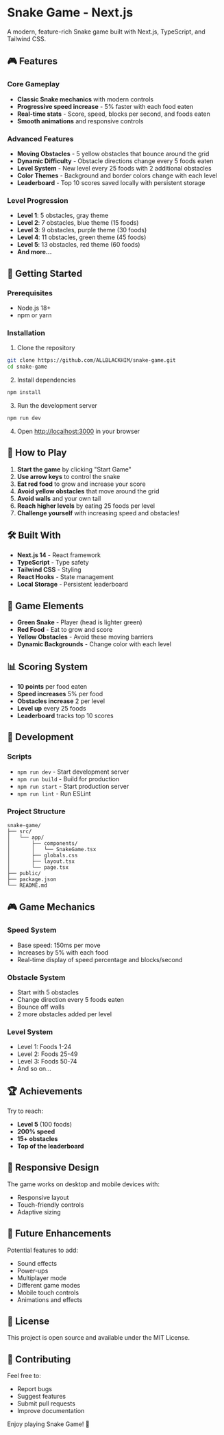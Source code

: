# Snake Game - Next.js

A modern, feature-rich Snake game built with Next.js, TypeScript, and Tailwind CSS.

## 🎮 Features

### Core Gameplay
- **Classic Snake mechanics** with modern controls
- **Progressive speed increase** - 5% faster with each food eaten
- **Real-time stats** - Score, speed, blocks per second, and foods eaten
- **Smooth animations** and responsive controls

### Advanced Features
- **Moving Obstacles** - 5 yellow obstacles that bounce around the grid
- **Dynamic Difficulty** - Obstacle directions change every 5 foods eaten
- **Level System** - New level every 25 foods with 2 additional obstacles
- **Color Themes** - Background and border colors change with each level
- **Leaderboard** - Top 10 scores saved locally with persistent storage

### Level Progression
- **Level 1**: 5 obstacles, gray theme
- **Level 2**: 7 obstacles, blue theme (15 foods)
- **Level 3**: 9 obstacles, purple theme (30 foods)
- **Level 4**: 11 obstacles, green theme (45 foods)
- **Level 5**: 13 obstacles, red theme (60 foods)
- **And more...**

## 🚀 Getting Started

### Prerequisites
- Node.js 18+ 
- npm or yarn

### Installation

1. Clone the repository
```bash
git clone https://github.com/ALLBLACKHIM/snake-game.git
cd snake-game
```

2. Install dependencies
```bash
npm install
```

3. Run the development server
```bash
npm run dev
```

4. Open [http://localhost:3000](http://localhost:3000) in your browser

## 🎯 How to Play

1. **Start the game** by clicking "Start Game"
2. **Use arrow keys** to control the snake
3. **Eat red food** to grow and increase your score
4. **Avoid yellow obstacles** that move around the grid
5. **Avoid walls** and your own tail
6. **Reach higher levels** by eating 25 foods per level
7. **Challenge yourself** with increasing speed and obstacles!

## 🛠️ Built With

- **Next.js 14** - React framework
- **TypeScript** - Type safety
- **Tailwind CSS** - Styling
- **React Hooks** - State management
- **Local Storage** - Persistent leaderboard

## 🎨 Game Elements

- **Green Snake** - Player (head is lighter green)
- **Red Food** - Eat to grow and score
- **Yellow Obstacles** - Avoid these moving barriers
- **Dynamic Backgrounds** - Change color with each level

## 📊 Scoring System

- **10 points** per food eaten
- **Speed increases** 5% per food
- **Obstacles increase** 2 per level
- **Level up** every 25 foods
- **Leaderboard** tracks top 10 scores

## 🔧 Development

### Scripts
- `npm run dev` - Start development server
- `npm run build` - Build for production
- `npm run start` - Start production server
- `npm run lint` - Run ESLint

### Project Structure
```
snake-game/
├── src/
│   └── app/
│       ├── components/
│       │   └── SnakeGame.tsx
│       ├── globals.css
│       ├── layout.tsx
│       └── page.tsx
├── public/
├── package.json
└── README.md
```

## 🎮 Game Mechanics

### Speed System
- Base speed: 150ms per move
- Increases by 5% with each food
- Real-time display of speed percentage and blocks/second

### Obstacle System
- Start with 5 obstacles
- Change direction every 5 foods eaten
- Bounce off walls
- 2 more obstacles added per level

### Level System
- Level 1: Foods 1-24
- Level 2: Foods 25-49
- Level 3: Foods 50-74
- And so on...

## 🏆 Achievements

Try to reach:
- **Level 5** (100 foods)
- **200% speed** 
- **15+ obstacles**
- **Top of the leaderboard**

## 📱 Responsive Design

The game works on desktop and mobile devices with:
- Responsive layout
- Touch-friendly controls
- Adaptive sizing

## 🔮 Future Enhancements

Potential features to add:
- Sound effects
- Power-ups
- Multiplayer mode
- Different game modes
- Mobile touch controls
- Animations and effects

## 📄 License

This project is open source and available under the MIT License.

## 🤝 Contributing

Feel free to:
- Report bugs
- Suggest features
- Submit pull requests
- Improve documentation

Enjoy playing Snake Game! 🐍
